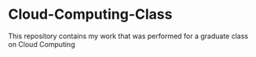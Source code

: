 # Cloud-Computing-Class
This repository contains my work that was performed for a graduate class on Cloud Computing
